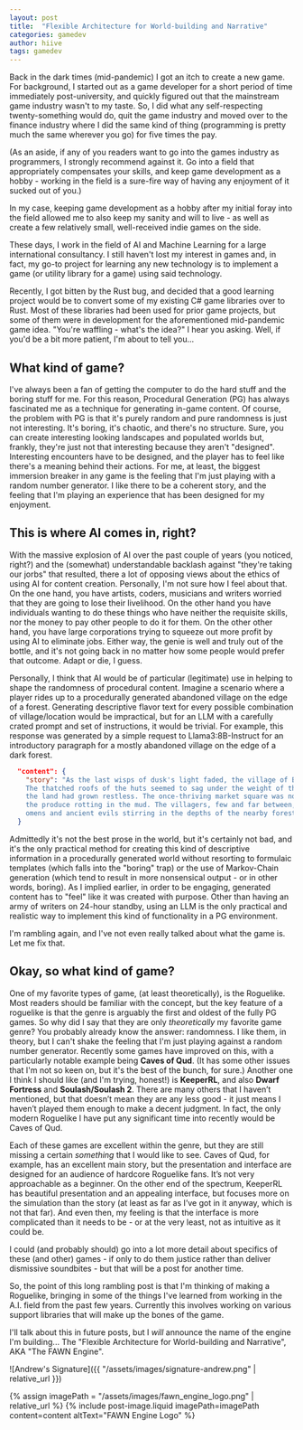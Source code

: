 ```yaml
---
layout: post
title:  "Flexible Architecture for World-building and Narrative"
categories: gamedev
author: hiive
tags: gamedev
---
```


Back in the dark times (mid-pandemic) I got an itch to create a new game. For background, I started out as a game developer for a short period of time immediately post-university, and quickly figured out that the mainstream game industry wasn't to my taste.
So, I did what any self-respecting twenty-something would do, quit the game industry and moved over to the finance industry where I did the same kind of thing (programming is pretty much the same wherever you go) for five times the pay.

(As an aside, if any of you readers want to go into the games industry as programmers, I strongly recommend against it. Go into a field that appropriately compensates your skills, and keep game development as a hobby - working in the field is a sure-fire way of having any enjoyment of it sucked out of you.)

In my case, keeping game development as a hobby after my initial foray into the field allowed me to also keep my sanity and will to live - as well as create a few relatively small, well-received indie games on the side.

These days, I work in the field of AI and Machine Learning for a large international consultancy. I still haven't lost my interest in games and, in fact, my go-to project for learning any new technology is to implement a game (or utility library for a game) using said technology.

Recently, I got bitten by the Rust bug, and decided that a good learning project would be to convert some of my existing C# game libraries over to Rust. Most of these libraries had been used for prior game projects, but some of them were in development for the aforementioned mid-pandemic game idea. "You're waffling - what's the idea?" I hear you asking. Well, if you'd be a bit more patient, I'm about to tell you...

## What kind of game?
I've always been a fan of getting the computer to do the hard stuff and the boring stuff for me. For this reason, Procedural Generation (PG) has always fascinated me as a technique for generating in-game content.
Of course, the problem with PG is that it's purely random and pure randomness is just not interesting. It's boring, it's chaotic, and there's no structure.
Sure, you can create interesting looking landscapes and populated worlds but, frankly, they're just not that interesting because they aren't "designed". Interesting encounters have to be designed, and the player has to feel like there's a meaning behind their actions.
For me, at least, the biggest immersion breaker in any game is the feeling that I'm just playing with a random number generator. I like there to be a coherent story, and the feeling that I'm playing an experience that has been designed for my enjoyment.

## This is where AI comes in, right?
With the massive explosion of AI over the past couple of years (you noticed, right?) and the (somewhat) understandable 
backlash against "they're taking our jorbs" that resulted, there a lot of opposing views about the ethics of using 
AI for content creation. Personally, I'm not sure how I feel about that. On the one 
hand, you have artists, coders, musicians and writers worried that they are going to lose their livelihood. 
On the other hand you have individuals wanting to do these things who have neither the requisite skills, nor the money 
to pay other people to do it for them. On the other other hand, you have large corporations trying to squeeze out more 
profit by using AI to eliminate jobs. Either way, the genie is well and truly out of the bottle, 
and it's not going back in no matter how some people would prefer that outcome. Adapt or die, I guess.

Personally, I think that AI would be of particular (legitimate) use in helping to shape the randomness of procedural 
content. Imagine a scenario where a player rides up to a procedurally generated abandoned village on the edge of a 
forest. Generating descriptive flavor text for every possible combination of village/location would be impractical, 
but for an LLM with a carefully crated prompt and set of instructions, it would be trivial.
For example, this response was generated by a simple request to Llama3:8B-Instruct for an introductory paragraph for a 
mostly abandoned village on the edge of a dark forest.

```json
  "content": {
    "story": "As the last wisps of dusk's light faded, the village of Brindlemark lay shrouded in an unsettling silence. 
    The thatched roofs of the huts seemed to sag under the weight of the oppressive atmosphere, as if the very spirits of
    the land had grown restless. The once-thriving market square was now a scene of desolation, the stalls abandoned and
    the produce rotting in the mud. The villagers, few and far between, huddled in their homes, whispering tales of dark
    omens and ancient evils stirring in the depths of the nearby forest."
  }
```

Admittedly it's not the best prose in the world, but it's certainly not bad, and it's the only practical method for 
creating this kind of descriptive information in a procedurally generated world without resorting to formulaic templates 
(which falls into the "boring" trap) or the use of Markov-Chain generation (which tend to result in more nonsensical 
output - or in other words, boring). 
As I implied earlier, in order to be engaging, generated content has to "feel" like it was created with purpose. 
Other than having an army of writers on 24-hour standby, using an LLM is the only practical and realistic way to 
implement this kind of functionality in a PG environment.

I'm rambling again, and I've not even really talked about what the game is. Let me fix that.



## Okay, so what kind of game?
One of my favorite types of game, (at least theoretically), is the Roguelike. Most readers should be familiar with the 
concept, but the key feature of a roguelike is that the genre is arguably the first and oldest of the fully PG games.
So why did I say that they are only *theoretically* my favorite game genre? You probably already know the answer: 
randomness. I like them, in theory, but I can't shake the feeling that I'm just playing against a random number 
generator. Recently some games have improved on this, with a particularly notable example being **Caves of Qud**. 
(It has some other issues that I'm not so keen on, but it's the best of the bunch, for sure.) Another one I think I 
should like (and I'm trying, honest!) is **KeeperRL**, and also **Dwarf Fortress** and **Soulash/Soulash 2**. 
There are many others that I haven’t mentioned, but that doesn’t mean they are any less good - it just means I haven’t 
played them enough to make a decent judgment. In fact, the only modern Roguelike I have put any significant time into 
recently would be Caves of Qud.

Each of these games are excellent within the genre, but they are still missing a certain *something* that I would like 
to see. Caves of Qud, for example, has an excellent main story, but the presentation and interface are designed for an 
audience of hardcore Roguelike fans. It’s not very approachable as a beginner. On the other end of the spectrum, 
KeeperRL has beautiful presentation and an appealing interface, but focuses more on the simulation than the story 
(at least as far as I’ve got in it anyway, which is not that far). And even then, my feeling is that the interface 
is more complicated than it needs to be - or at the very least, not as intuitive as it could be.

I could (and probably should) go into a lot more detail about specifics of these (and other) games - if only to do them 
justice rather than deliver dismissive soundbites - but that will be a post for another time.

So, the point of this long rambling post is that I'm thinking of making a Roguelike, bringing in some of the things 
I've learned from working in the A.I. field from the past few years. Currently this involves working on various 
support libraries that will make up the bones of the game.

I'll talk about this in future posts, but I *will* announce the name of the engine I'm building... 
The "Flexible Architecture for World-building and Narrative", AKA "The FAWN Engine". 

![Andrew's Signature]({{ "/assets/images/signature-andrew.png" | relative_url }})


{% assign imagePath = "/assets/images/fawn_engine_logo.png" | relative_url %}
{% include post-image.liquid imagePath=imagePath content=content altText="FAWN Engine Logo" %}

